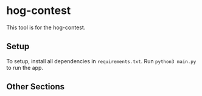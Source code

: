 # hog-contest
This tool is for the hog-contest.

## Setup
To setup, install all dependencies in `requirements.txt`. 
Run `python3 main.py` to run the app.

## Other Sections